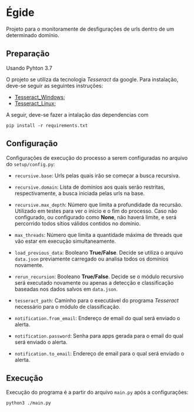 # Égide

Projeto para o monitoramente de desfigurações de urls dentro de um determinado domínio.

## Preparação

Usando Pyhton 3.7

O projeto se utiliza da tecnologia *Tesseract* da google. Para instalação, deve-se seguir as seguintes instruções:

* [Tesseract_Windows](https://github.com/UB-Mannheim/tesseract/wiki);
* [Tesseract_Linux](https://github.com/tesseract-ocr/tessdoc);

A seguir, deve-se fazer a intalação das dependencias com 
```
pip install -r requirements.txt
```

## Configuração

Configurações de execução do processo a serem configuradas no arquivo do ```setup/config.py```:
* ```recursive.base```: Urls pelas quais irão se começar a busca recursiva.
* ```recursive.domain```: Lista de domínios aos quais serão restritas, respectivamente, a busca iniciada pelas urls na base.
    
* ```recursive.max_depth```: Número que limita a profundidade da recursão. Utilizado em testes para ver o inicio e o fim do processo. Caso não configurado, ou configurado como **None**, não haverá limite, e será percorrido todos sítios válidos contidos no domínio.
    
* ```max_threads```: Número que limita a quantidade máxima de threads que vão estar em execução simultaneamente.
    
* ```load_previous_data```: Booleano **True/False**. Decide se utiliza o arquivo ```data.json``` previamente carregado ou analisa todos os domínios novamente.
    
* ```rerun_recursion```: Booleano **True/False**. Decide se o módulo recursivo será executado novamente ou apenas a detecção e classificação baseadas nos dados salvos em ```data.json```.
    
* ```tesseract_path```: Caminho para o executável do programa *Tesseract* necessário para o módulo de classificação.
    
* ```notification.from_email```: Endereço de email do qual será enviado o alerta.
    
* ```notification.password```: Senha para apps gerada para o email do qual será enviado o alerta.
    
* ```notification.to_email```: Endereço de email para o qual será enviado o alerta.

## Execução

Execução do programa é a partir do arquivo ```main.py``` após a configurações:

```python3 ./main.py```